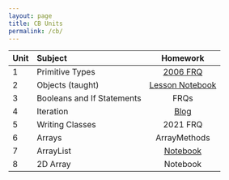 ```yaml
---
layout: page
title: CB Units
permalink: /cb/
---
```


|Unit |Subject|Homework  |
|:------------|:-----------|:-------------:|
| 1 | Primitive Types | [2006 FRQ](https://xiaoa0.github.io/fastpages2/cbunits/jupyter/2022/10/12/primitives.html) |
| 2 | Objects (taught) | [Lesson Notebook](https://xiaoa0.github.io/fastpages2/cbunits/jupyter/2022/10/13/objectslesson.html) |
| 3 | Booleans and If Statements | FRQs |
| 4 | Iteration | [Blog](https://xiaoa0.github.io/fastpages2/cbunits/jupyter/2022/10/22/iteration.html) |
| 5 | Writing Classes | 2021 FRQ |
| 6 | Arrays | ArrayMethods |
| 7 | ArrayList | [Notebook](https://xiaoa0.github.io/fastpages2/cbunits/jupyter/2022/12/01/arraylist.html) |
| 8 | 2D Array | Notebook |
